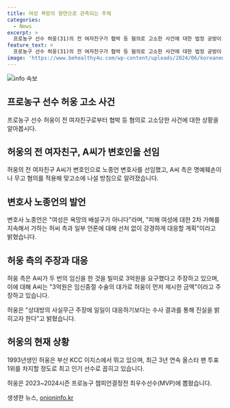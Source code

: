 ```yaml
---
title: 여성 욕망의 향연으로 관측되는 주체
categories:
  - News
excerpt: >
  프로농구 선수 허웅(31)의 전 여자친구가 협박 등 혐의로 고소한 사건에 대한 법정 공방이 본격화되고 있다. A씨는 노종언 변호사를 선임하고 허위사실 유포자들에 대한 법적 대응과 명예훼손 소송을 예고했다. 허웅 측은 A씨의 3억원 요구를 임신중절 수술의 대가로 주장했지만, A씨는 그 후 돈을 받을 의사가 없다고 밝혔다. 허웅은 수사 결과를 기다리겠다는 입장을 전하며 사건에 대한 진실을 밝힐 것이라고 밝혔다. 노종언 변호사는 피해 여성에 대한 2차 가해를 강력히 대응할 것을 강조했다.
feature_text: >
  프로농구 선수 허웅(31)의 전 여자친구가 협박 등 혐의로 고소한 사건에 대한 법정 공방이 본격화되고 있다. A씨는 노종언 변호사를 선임하고 허위사실 유포자들에 대한 법적 대응과 명예훼손 소송을 예고했다. 허웅 측은 A씨의 3억원 요구를 임신중절 수술의 대가로 주장했지만, A씨는 그 후 돈을 받을 의사가 없다고 밝혔다. 허웅은 수사 결과를 기다리겠다는 입장을 전하며 사건에 대한 진실을 밝힐 것이라고 밝혔다. 노종언 변호사는 피해 여성에 대한 2차 가해를 강력히 대응할 것을 강조했다.
image: 'https://www.behealthy4u.com/wp-content/uploads/2024/06/koreanews.jpg'
---
```


<p><img src="https://www.behealthy4u.com/wp-content/uploads/2024/06/koreanews.jpg" alt="info 속보" /></p>

<h2 data-ke-size="size26">프로농구 선수 허웅 고소 사건</h2>

<p data-ke-size="size16">프로농구 선수 허웅이 전 여자친구로부터 협박 등 혐의로 고소당한 사건에 대한 상황을 알아봅시다.</p>

<h2 data-ke-size="size24">허웅의 전 여자친구, A씨가 변호인을 선임</h2>

<p data-ke-size="size16">허웅의 전 여자친구 A씨가 변호인으로 노종언 변호사를 선임했고, A씨 측은 명예훼손이나 무고 혐의를 적용해 맞고소에 나설 방침으로 알려졌습니다.</p>

<h2 data-ke-size="size24">변호사 노종언의 발언</h2>

<p data-ke-size="size16">변호사 노종언은 "여성은 욕망의 배설구가 아니다"라며, "피해 여성에 대한 2차 가해를 지속해서 가하는 허씨 측과 일부 언론에 대해 선처 없이 강경하게 대응할 계획"이라고 밝혔습니다.</p>

<h2 data-ke-size="size24">허웅 측의 주장과 대응</h2>

<p data-ke-size="size16">허웅 측은 A씨가 두 번의 임신을 한 것을 빌미로 3억원을 요구했다고 주장하고 있으며, 이에 대해 A씨는 "3억원은 임신중절 수술의 대가로 허웅이 먼저 제시한 금액"이라고 주장하고 있습니다.</p>

<p data-ke-size="size16">허웅은 "상대방의 사실무근 주장에 일일이 대응하기보다는 수사 결과를 통해 진실을 밝히고자 한다"고 밝혔습니다.</p>

<h2 data-ke-size="size24">허웅의 현재 상황</h2>

<p data-ke-size="size16">1993년생인 허웅은 부산 KCC 이지스에서 뛰고 있으며, 최근 3년 연속 올스타 팬 투표 1위를 차지할 정도로 최고 인기 선수로 꼽히고 있습니다.</p>

<p data-ke-size="size16">허웅은 2023~2024시즌 프로농구 챔피언결정전 최우수선수(MVP)에 뽑혔습니다.</p>
생생한 뉴스, <a href="https://onioninfo.kr" rel="dofollow">onioninfo.kr</a>


